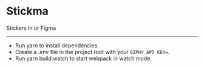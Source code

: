# Stickma

Stickers in ur Figma

---

* Run yarn to install dependencies.
* Create a .env file in the project root with your `GIPHY_API_KEY=`.
* Run yarn build:watch to start webpack in watch mode.
